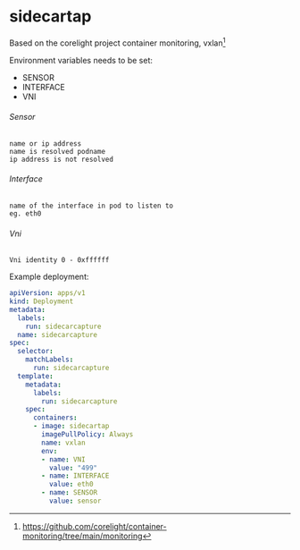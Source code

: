 # sidecartap

Based on the corelight project container monitoring, vxlan[^1]


Environment variables needs to be set:
* SENSOR 
* INTERFACE
* VNI

###### Sensor<br>
    name or ip address
    name is resolved podname
    ip address is not resolved

###### Interface
    name of the interface in pod to listen to
    eg. eth0
###### Vni
    Vni identity 0 - 0xffffff


Example deployment:

```yaml
apiVersion: apps/v1
kind: Deployment
metadata:
  labels:
    run: sidecarcapture
  name: sidecarcapture
spec:
  selector:
    matchLabels:
      run: sidecarcapture
  template:
    metadata:
      labels:
        run: sidecarcapture
    spec:
      containers:
      - image: sidecartap
        imagePullPolicy: Always
        name: vxlan
        env:
        - name: VNI
          value: "499"
        - name: INTERFACE
          value: eth0
        - name: SENSOR
          value: sensor
```


[^1]: https://github.com/corelight/container-monitoring/tree/main/monitoring
